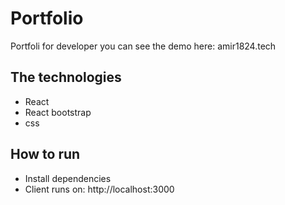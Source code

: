 # Portfolio 

Portfoli for developer you can see the demo here: amir1824.tech

## The technologies
- React
- React bootstrap
- css

## How to run 

- Install dependencies
- Client runs on: http://localhost:3000


